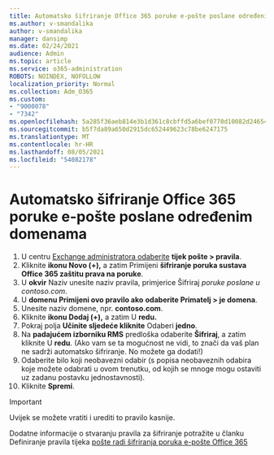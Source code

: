 ```yaml
---
title: Automatsko šifriranje Office 365 poruke e-pošte poslane određenim domenama
ms.author: v-smandalika
author: v-smandalika
manager: dansimp
ms.date: 02/24/2021
audience: Admin
ms.topic: article
ms.service: o365-administration
ROBOTS: NOINDEX, NOFOLLOW
localization_priority: Normal
ms.collection: Adm_O365
ms.custom:
- "9000078"
- "7342"
ms.openlocfilehash: 5a285f36aeb814e3b1d361c8cbffd5a6bef0770d10082d24654c7bbda59ce65b
ms.sourcegitcommit: b5f7da89a650d2915dc652449623c78be6247175
ms.translationtype: MT
ms.contentlocale: hr-HR
ms.lasthandoff: 08/05/2021
ms.locfileid: "54082178"
---
```

# <a name="automatically-encrypt-office-365-email-messages-sent-to-certain-domains"></a>Automatsko šifriranje Office 365 poruke e-pošte poslane određenim domenama

1. U centru [Exchange administratora odaberite](https://outlook.office365.com/ecp/) **tijek pošte > pravila**. 
2. Kliknite **ikonu Novo (+),** a zatim Primijeni **šifriranje poruka sustava Office 365 zaštitu prava na poruke**.
3. U **okvir** Naziv unesite naziv pravila, primjerice Šifriraj *poruke poslane u contoso.com*.
4. U **domenu Primijeni ovo pravilo ako** **odaberite Primatelj > je domena**. 
5. Unesite naziv domene, npr. **contoso.com**.
6. Kliknite **ikonu Dodaj (+),** a zatim U **redu.**
7. Pokraj polja **Učinite sljedeće kliknite** Odaberi **jedno**. 
8. Na **padajućem izborniku RMS** predloška odaberite **Šifriraj**, a zatim kliknite U **redu**. (Ako vam se ta mogućnost ne vidi, to znači da vaš plan ne sadrži automatsko šifriranje. No možete ga dodati!)
9. Odaberite bilo koji neobavezni odabir (s popisa neobaveznih odabira koje možete odabrati u ovom trenutku, od kojih se mnoge mogu ostaviti uz zadanu postavku jednostavnosti).
10. Kliknite **Spremi**.

> [!IMPORTANT]
> Uvijek se možete vratiti i urediti to pravilo kasnije.

Dodatne informacije o stvaranju pravila za šifriranje potražite u članku Definiranje pravila tijeka [pošte radi šifriranja poruka e-pošte Office 365](https://docs.microsoft.com/microsoft-365/compliance/define-mail-flow-rules-to-encrypt-email)
